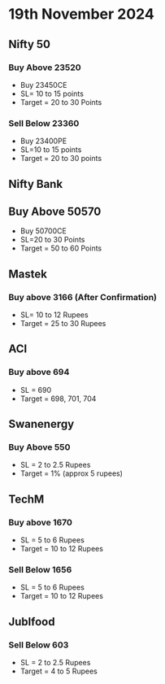 # 19th November 2024

## Nifty 50

### Buy Above 23520

- Buy 23450CE
- SL= 10 to 15 points
- Target = 20 to 30 Points

### Sell Below 23360

- Buy 23400PE
- SL=10 to 15 points
- Target = 20 to 30 points

## Nifty Bank

## Buy Above 50570

- Buy 50700CE
- SL=20 to 30 Points
- Target = 50 to 60 Points

## Mastek

### Buy above 3166 (After Confirmation)

- SL= 10 to 12 Rupees
- Target = 25 to 30 Rupees

## ACI

### Buy above 694

- SL = 690
- Target = 698, 701, 704

## Swanenergy

### Buy Above 550

- SL = 2 to 2.5 Rupees
- Target = 1% (approx 5 rupees)

## TechM

### Buy above 1670

- SL = 5 to 6 Rupees
- Target = 10 to 12 Rupees

### Sell Below 1656

- SL = 5 to 6 Rupees
- Target = 10 to 12 Rupees

## Jublfood

### Sell Below 603

- SL = 2 to 2.5 Rupees
- Target = 4 to 5 Rupees
